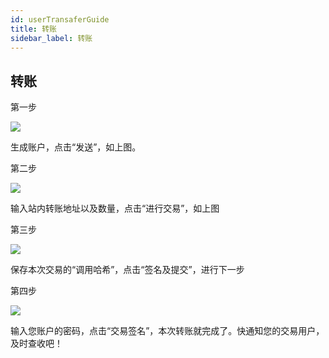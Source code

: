 ```yaml
---
id: userTransaferGuide
title: 转账
sidebar_label: 转账
---
```


## 转账

第一步

![](assets/build/47.png)

生成账户，点击“发送”，如上图。

第二步

![](assets/build/48.png)

输入站内转账地址以及数量，点击“进行交易”，如上图

第三步

![](assets/build/49.png)


保存本次交易的“调用哈希”，点击“签名及提交”，进行下一步


第四步

![](assets/build/50.png)

输入您账户的密码，点击“交易签名”，本次转账就完成了。快通知您的交易用户，及时查收吧！
